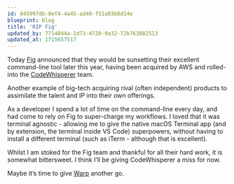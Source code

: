 ```yaml
---
id: 845997db-8ef4-4a45-ad40-f51a03b8d14e
blueprint: blog
title: 'RIP Fig'
updated_by: 7714844a-1d73-4720-9a32-72b763882513
updated_at: 1715657517
---
```

Today [Fig](https://fig.io/) announced that they would be sunsetting their excellent command-line tool later this year, having been acquired by AWS and rolled-into the [CodeWhisperer](https://aws.amazon.com/codewhisperer/) team.

Another example of big-tech acquiring rival (often independent) products to assimilate the talent and IP into their own offerings.

As a developer I spend a lot of time on the command-line every day, and had come to rely on Fig to super-charge my workflows. I loved that it was terminal agnostic - allowing me to give the native macOS Terminal app (and by extension, the terminal inside VS Code) superpowers, without having to install a different terminal (such as iTerm - although that is excellent).

Whilst I am stoked for the Fig team and thankful for all their hard work, it is somewhat bittersweet. I think I’ll be giving CodeWhisperer a miss for now.

Maybe it’s time to give [Warp](https://www.warp.dev/) another go.